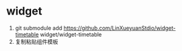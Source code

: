 # widget

1. git submodule add https://github.com/LinXueyuanStdio/widget-timetable widget/widget-timetable
2. 复制粘贴组件模板